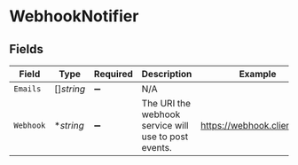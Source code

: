 # WebhookNotifier


## Fields

| Field                                                | Type                                                 | Required                                             | Description                                          | Example                                              |
| ---------------------------------------------------- | ---------------------------------------------------- | ---------------------------------------------------- | ---------------------------------------------------- | ---------------------------------------------------- |
| `Emails`                                             | []*string*                                           | :heavy_minus_sign:                                   | N/A                                                  |                                                      |
| `Webhook`                                            | **string*                                            | :heavy_minus_sign:                                   | The URI the webhook service will use to post events. | https://webhook.client.com                           |